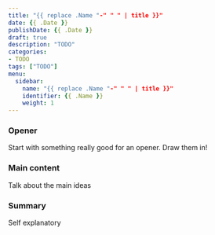 ```yaml
---
title: "{{ replace .Name "-" " " | title }}"
date: {{ .Date }}
publishDate: {{ .Date }}
draft: true
description: "TODO"
categories:
- TODO
tags: ["TODO"]
menu:
  sidebar:
    name: "{{ replace .Name "-" " " | title }}"
    identifier: {{ .Name }}
    weight: 1
---
```


### Opener
Start with something really good for an opener. Draw them in!

### Main content
Talk about the main ideas

### Summary
Self explanatory
